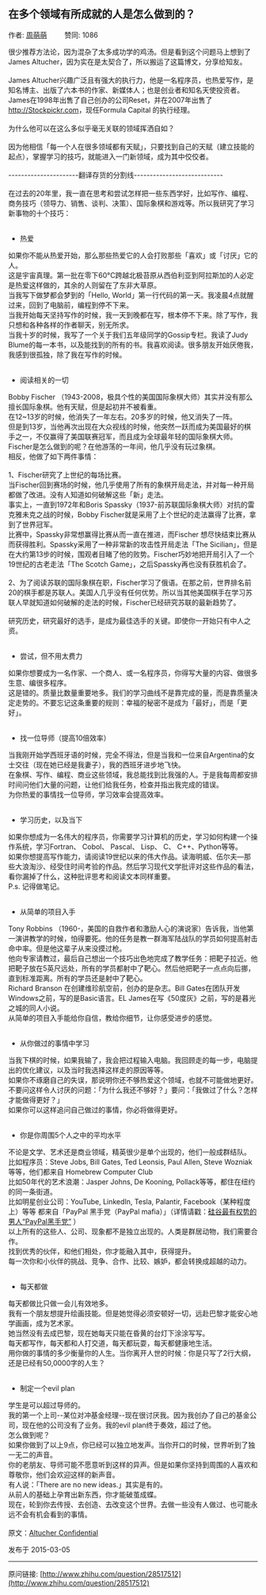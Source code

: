 ## 在多个领域有所成就的人是怎么做到的？

作者: [周萌萌](http://www.zhihu.com/people/zhoumengmeng)&nbsp;&nbsp;&nbsp;&nbsp;&nbsp;&nbsp;&nbsp;&nbsp; 赞同: 1086


很少推荐方法论，因为混杂了太多成功学的鸡汤。但是看到这个问题马上想到了James Altucher，因为实在是太契合了，所以搬运了这篇博文，分享给知友。<br><br>James Altucher兴趣广泛且有强大的执行力，他是一名程序员，也热爱写作，是知名博主、出版了六本书的作家、新媒体人；也是创业者和知名天使投资者。James在1998年出售了自己创办的公司Reset，并在2007年出售了<a href="http://Stockpickr.com" class=" external" target="_blank" rel="nofollow noreferrer"><span class="invisible">http://</span><span class="visible">Stockpickr.com</span><span class="invisible"></span><i class="icon-external"></i></a>，现任Formula Capital 的执行经理。<br><br>为什么他可以在这么多似乎毫无关联的领域挥洒自如？<br><br>因为他相信「每一个人在很多领域都有天赋」，只要找到自己的天赋（建立技能的起点），掌握学习的技巧，就能进入一门新领域，成为其中佼佼者。<br><br>----------------------翻译存货的分割线----------------------------<br><br>在过去的20年里，我一直在思考和尝试怎样把一些东西学好，比如写作、编程、商务技巧（领导力、销售、谈判、决策）、国际象棋和游戏等。所以我研究了学习新事物的十个技巧：<br><br><ul><li>热爱</li></ul>如果你不能从热爱开始，那么那些热爱它的人会打败那些「喜欢」或「讨厌」它的人。<br>这是宇宙真理。第一批在零下60°C跨越北极苔原从西伯利亚到阿拉斯加的人必定是热爱这样做的，其余的人则留在了东非大草原。<br>当我写下做梦都会梦到的「Hello, World」第一行代码的第一天。我凌晨4点就醒过来，回到了电脑前，编程到停不下来。<br>当我开始每天坚持写作的时候，我一天到晚都在写，根本停不下来。除了写作，我只想和各种各样的作者聊天，别无所求。<br>当我十岁的时候，我写了一个关于我们五年级同学的Gossip专栏。我读了Judy Blume的每一本书，以及能找到的所有的书。我喜欢阅读。很多朋友开始厌倦我，我感到很孤独，除了我在写作的时候。<br><br><ul><li>阅读相关的一切</li></ul>Bobby Fischer （1943-2008，极具个性的美国国际象棋大师）其实并没有那么擅长国际象棋。他有天赋，但是起初并不被看重。<br>在12~13岁的时候，他消失了一年左右。20多岁的时候，他又消失了一阵。<br>但是到13岁，当他再次出现在大众视线的时候，他突然一跃而成为美国最好的棋手之一，不仅赢得了美国联赛冠军，而且成为全球最年轻的国际象棋大师。<br>Fischer是怎么做到的呢？在他游荡的一年间，他几乎没有玩过象棋。<br>相反，他做了如下两件事情：<br><br>1、Fischer研究了上世纪的每场比赛。<br>当Fischer回到赛场的时候，他几乎使用了所有的象棋开局走法，并对每一种开局都做了改进。没有人知道如何破解这些「新」走法。<br>事实上，一直到1972年和Boris Spassky（1937-前苏联国际象棋大师）对抗的雷克雅未克之战的时候，Bobby Fischer就是采用了上个世纪的走法赢得了比赛，拿到了世界冠军。<br>比赛中，Spassky非常想赢得比赛从而一直在推进，而Fischer 想尽快结束比赛从而获得胜利。Spassky采用了一种非常新的攻击性开局走法「The Sicilian」，但是在大约第13步的时候，围观者目睹了他的败势。Fischer巧妙地把开局引入了一个19世纪的古老走法「The Scotch Game」，之后Spassky再也没有获胜机会了。<br><br>2、为了阅读苏联的国际象棋在职，Fischer学习了俄语。在那之前，世界排名前20的棋手都是苏联人。美国人几乎没有任何优势。所以当其他美国棋手在学习苏联人早就知道如何破解的走法的时候，Fischer已经研究苏联的最新趋势了。<br><br>研究历史，研究最好的选手，是成为最佳选手的关键。即使你一开始只有中人之资。<br><br><ul><li>尝试，但不用太费力</li></ul>如果你想要成为一名作家、一个商人、或一名程序员，你得写大量的内容、做很多生意、编很多程序。<br>这是错的。质量比数量重要地多。我们的学习曲线不是靠完成的量，而是靠质量决定走势的。不要忘记这条重要的规则：幸福的秘密不是成为「最好」，而是「更好」。<br><br><ul><li>找一位导师（提高10倍效率）</li></ul>当我刚开始学西班牙语的时候，完全不得法，但是当我和一位来自Argentina的女士交往（现在她已经是我妻子），我的西班牙进步地飞快。<br>在象棋、写作、编程、商业这些领域，我总能找到比我强的人。于是我每周都安排时间问他们大量的问题，让他们给我任务，检查并指出我完成的错误。<br>为你热爱的事情找一位导师，学习效率会提高效率。<br><br><ul><li>学习历史，以及当下</li></ul>如果你想成为一名伟大的程序员，你需要学习计算机的历史，学习如何构建一个操作系统，学习Fortran、 Cobol、 Pascal、 Lisp、 C、 C++、Python等等。<br>如果你想提高写作能力，请阅读19世纪以来的伟大作品。读海明威、伍尔夫—那些大浪淘沙、经受住时间考验的作品。然后学习现代文学批评对这些作品的看法，看你漏掉了什么，这种批评思考和阅读文本同样重要。<br>P.s. 记得做笔记。<br><br><ul><li>从简单的项目入手</li></ul>Tony Robbins （1960-，美国的自救作者和激励人心的演说家）告诉我，当他第一演讲教学的时候，怕得要死。他的任务是教一群海军陆战队的学员如何提高射击命中率。但是他这辈子从来没摸过枪。<br>他向专家请教过，最后自己想出一个技巧出色地完成了教学任务：把靶子拉近。他把靶子放在5英尺远处，所有的学员都射中了靶心。然后他把靶子一点点向后挪，直到标准距离。所有的学员还是射中了靶心。<br>Richard Branson 在创建维珍航空前，创办的是杂志。Bill Gates在团队开发Windows之前，写的是Basic语言。EL James在写《50度灰》之前，写的是暮光之城的同人小说。<br>从简单的项目入手能给你自信，教给你细节，让你感受进步的感觉。<br><br><ul><li>从你做过的事情中学习</li></ul>当我下棋的时候，如果我输了，我会把过程输入电脑。我回顾走的每一步，电脑提出的优化建议，以及当时我选择这样走的原因等等。<br>如果你不琢磨自己的失误，那说明你还不够热爱这个领域，也就不可能做地更好。<br>不要问这样令人讨厌的问题：「为什么我还不够好？」要问：「我做过了什么？怎样才能做得更好？」<br>如果你可以这样追问自己做过的事情，你必将做得更好。<br><br><ul><li>你是你周围5个人之中的平均水平</li></ul>不论是文学、艺术还是商业领域，精英很少是单个出现的，他们一般成群结队。<br>比如程序员：Steve Jobs, Bill Gates, Ted Leonsis, Paul Allen, Steve Wozniak 等等，他们都来自  Homebrew Computer Club<br>比如50年代的艺术浪潮：Jasper Johns, De Kooning, Pollack等等，都住在纽约的同一条街道。<br>比如明星创业公司：YouTube, LinkedIn, Tesla, Palantir, Facebook（某种程度上）等等 都来自「PayPal 黑手党（PayPal mafia）」（详情请戳：<a href="http://www.ebrun.com/20140928/111465_all.shtml" class=" wrap external" target="_blank" rel="nofollow noreferrer">硅谷最有权势的男人“PayPal黑手党”<i class="icon-external"></i></a> ）<br>以上所有的这些人、公司、现象都不是独立出现的。人类是群居动物，我们需要合作。<br>找到优秀的伙伴，和他们相处，你才能融入其中，获得提升。<br>每一次你和小伙伴的挑战、竞争、合作、比较、嫉妒，都会转换成超越的动力。<br><br><ul><li>每天都做</li></ul>每天都做比只做一会儿有效地多。<br>我有一个朋友想提升绘画技能。但是她觉得必须安顿好一切，远赴巴黎才能安心地学画画，成为艺术家。<br>她当然没有去成巴黎，现在她每天只能在昏黄的台灯下涂涂写写。<br>每天都写作，每天都和人打交道，每天都玩耍，每天都健康地生活。<br>用你做的事情的多少衡量你的人生。当你离开人世的时候：你是只写了2行大纲，还是已经有50,0000字的人生？<br><br><ul><li>制定一个evil plan</li></ul>学生是可以超过导师的。<br>我的第一个上司--某位对冲基金经理--现在很讨厌我。因为我创办了自己的基金公司，现在他的公司没有了业务。我的evil plan终于奏效，超过了他。<br>怎么做到呢？<br>如果你做到了以上9点，你已经可以独立地发声。当你开口的时候，世界听到了独一无二的声音。<br>你的老朋友、导师可能不愿意听到这样的异声。但是如果你坚持到周围的人喜欢和尊敬你，他们会欢迎这样的新声音。<br>有人说：「There are no new ideas.」其实是有的。<br>从前人的基础上孕育出新东西，你才能破茧成蝶。<br>现在，轮到你去传授、去创造、去改变这个世界。去做一些没有人做过、也可能永远不会有机会看到的事情。<br><br>原文：<a href="http://www.jamesaltucher.com/page/2/" class=" wrap external" target="_blank" rel="nofollow noreferrer">Altucher Confidential<i class="icon-external"></i></a>



发布于 2015-03-05



---
原问链接: [http://www.zhihu.com/question/28517512](http://www.zhihu.com/question/28517512)